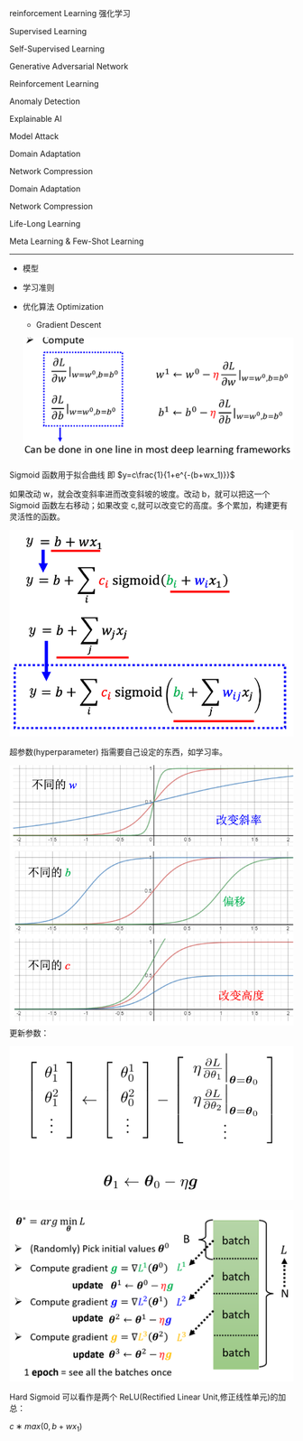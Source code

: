 
reinforcement Learning  强化学习

Supervised Learning

Self-Supervised Learning

Generative Adversarial Network

Reinforcement Learning

Anomaly Detection 

Explainable AI

Model Attack

Domain Adaptation

Network Compression

Domain Adaptation

Network Compression

Life-Long Learning

Meta Learning & Few-Shot Learning

---

- 模型

- 学习准则

- 优化算法 Optimization

  - Gradient Descent  

  ![image-20231107220429033](static/image-20231107220429033.png)

Sigmoid 函数用于拟合曲线  即 $y=c\frac{1}{1+e^{-(b+wx_1)}}$

如果改动 w，就会改变斜率进而改变斜坡的坡度。改动 b，就可以把这一个 Sigmoid 函数左右移动；如果改变 c,就可以改变它的高度。多个累加，构建更有灵活性的函数。

![image-20231107222632049](static/image-20231107222632049.png)



超参数(hyperparameter) 指需要自己设定的东西，如学习率。

![image-20231115133700659](static/image-20231115133700659.png)
更新参数：

![image-20231115135909224](static/image-20231115135909224.png)

![image-20231115140142889](static/image-20231115140142889.png)



Hard Sigmoid 可以看作是两个 ReLU(Rectified Linear Unit,修正线性单元)的加总：

$c ∗ max(0, b + wx_1 )$

 
